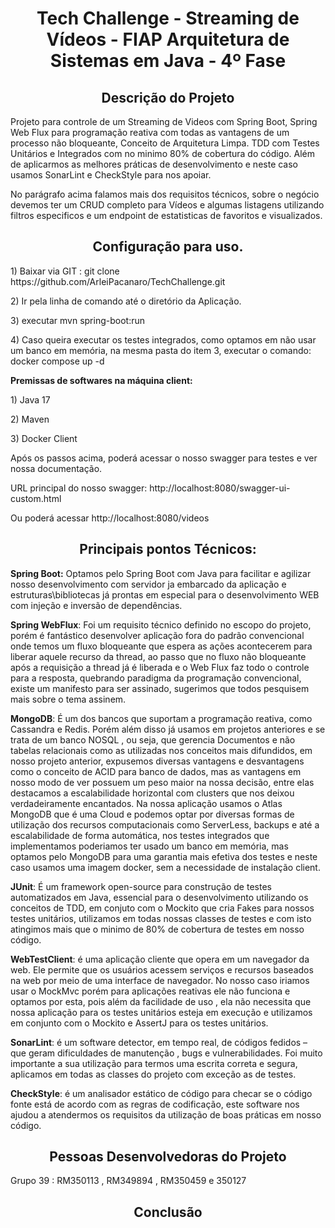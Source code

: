<html>
   <head></head>
   <body >
<h1 align="center"> <strong> Tech Challenge -  Streaming de Vídeos - FIAP Arquitetura de Sistemas em Java - 4º Fase</strong> </h1>
<p></p>
<p></p>

<h2  align="center"><strong>Descrição do Projeto </strong></h2>
<p></p>

<p>Projeto para controle de um Streaming de Videos com Spring Boot, Spring Web Flux para programação reativa com todas as vantagens de um processo não bloqueante, Conceito de Arquitetura Limpa. TDD com Testes Unitários e Integrados com no minimo 80% de cobertura do código. Além de aplicarmos as melhores práticas de desenvolvimento e neste caso usamos SonarLint e CheckStyle para nos apoiar.</p>
<p></p>
<p>No parágrafo acima falamos mais dos requisitos técnicos, sobre o negócio devemos ter um CRUD completo para Vídeos e algumas listagens utilizando filtros especificos e um endpoint de estatisticas de favoritos e visualizados.</p>
<h2 align="center"><strong>Configuração para uso.</strong></h2>
<p></p>
<p> 1) Baixar via GIT : git clone https://github.com/ArleiPacanaro/TechChallenge.git</p> 
<p></p>
<p> 2) Ir pela linha de comando até o diretório da Aplicação. </p> 
<p></p>
<p> 3) executar mvn spring-boot:run </p> 
<p></p>
<p> 4) Caso queira executar os testes integrados, como optamos em não usar um banco em memória, na mesma pasta do item 3, executar o comando: docker compose up -d </p> 

<p><b>Premissas de softwares na máquina client: </b></p> 
<p></p>
<p>1) Java 17</p>
<p>2) Maven</p>
<p>3) Docker Client</p>

<p>Após os passos acima, poderá acessar o nosso swagger para testes e ver nossa documentação.</p>
<p>URL principal do nosso swagger: http://localhost:8080/swagger-ui-custom.html</p>
<p>Ou poderá acessar http://localhost:8080/videos</p>

<h2 align="center"><strong>Principais pontos Técnicos:</strong></h2>
<p></p>
<p><b>Spring Boot:</b> Optamos pelo Spring Boot com Java para facilitar e agilizar nosso desenvolvimento com servidor ja embarcado da aplicação e estruturas\bibliotecas já prontas em especial para o desenvolvimento WEB com injeção e inversão de dependências.</p>
<p><b>Spring WebFlux</b>: Foi um requisito técnico definido no escopo do projeto, porém é fantástico desenvolver aplicação fora do padrão convencional onde temos um fluxo bloqueante que espera as ações acontecerem para liberar aquele recurso da thread, ao passo que no fluxo não bloqueante após a requisição a thread já é liberada e  o Web Flux faz todo o controle para a resposta, quebrando paradigma da programação convencional, existe um manifesto para ser assinado, sugerimos que todos pesquisem mais sobre o tema assinem.</p>
<p><b>MongoDB</b>: É um dos bancos que suportam a programação reativa, como Cassandra e Redis. Porém além disso já usamos em projetos anteriores e se trata de um banco NOSQL , ou seja, que gerencia Documentos e não tabelas relacionais como as utilizadas nos conceitos mais difundidos, em nosso projeto anterior, expusemos diversas vantagens e desvantagens como o conceito de ACID para banco de dados, mas  as vantagens em nosso modo de ver possuem um peso maior na nossa decisão, entre elas destacamos a escalabilidade horizontal com clusters que nos deixou verdadeiramente encantados. Na nossa aplicação usamos o Atlas MongoDB que é uma Cloud e podemos optar por diversas formas de utilização dos recursos computacionais como ServerLess, backups e até a escalabilidade de forma automática, nos testes integrados que implementamos poderiamos ter usado um banco em memória, mas optamos pelo MongoDB para uma garantia mais efetiva dos testes e neste caso usamos uma imagem docker, sem a necessidade de instalação client.</p>
<p><b>JUnit</b>: É um framework open-source para construção de testes automatizados em Java, essencial para o desenvolvimento utilizando os conceitos de TDD, em conjuto com o Mockito que cria Fakes para nossos testes unitários, utilizamos em todas nossas classes de testes e com isto atingimos mais que o minimo de 80% de cobertura de testes em nosso código.</p>
<p><b>WebTestClient</b>: é uma aplicação cliente que opera em um navegador da web. Ele permite que os usuários acessem serviços e recursos baseados na web por meio de uma interface de navegador. No nosso caso iriamos usar o MockMvc porém para aplicações reativas ele não funciona e optamos por esta, pois além da facilidade de uso , ela não necessita que nossa aplicação para os testes unitários esteja em execução e utilizamos em conjunto com o Mockito e AssertJ para os testes unitários.</p>
<p><b>SonarLint</b>: é um software detector, em tempo real, de códigos fedidos – que geram dificuldades de manutenção , bugs  e vulnerabilidades. Foi muito importante a sua utilização para termos uma escrita correta e segura, aplicamos em todas as classes do projeto com exceção as de testes. </p>
<p><b>CheckStyle</b>: é um analisador estático de código para checar se o código fonte está de acordo com as regras de codificação, este software nos ajudou a atendermos os requisitos da utilização de boas práticas em nosso código.</p>



<h2 align="center"><strong>Pessoas Desenvolvedoras do Projeto</strong></h2>
<p> Grupo 39 : RM350113 , RM349894 , RM350459 e 350127</p>
<p></p>

<h2 align="center"><strong>Conclusão</strong></h2>
 </body>
</html>
